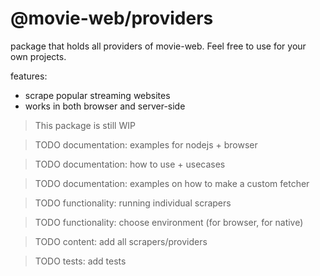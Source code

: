 # @movie-web/providers

package that holds all providers of movie-web.
Feel free to use for your own projects.

features:
 - scrape popular streaming websites
 - works in both browser and server-side

> This package is still WIP

> TODO documentation: examples for nodejs + browser

> TODO documentation: how to use + usecases

> TODO documentation: examples on how to make a custom fetcher

> TODO functionality: running individual scrapers

> TODO functionality: choose environment (for browser, for native)

> TODO content: add all scrapers/providers

> TODO tests: add tests
